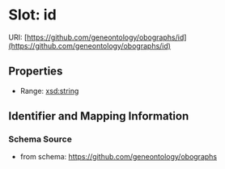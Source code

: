 # Slot: id

URI: [https://github.com/geneontology/obographs/id](https://github.com/geneontology/obographs/id)



<!-- no inheritance hierarchy -->


## Properties

 * Range: [xsd:string](http://www.w3.org/2001/XMLSchema#string)



## Identifier and Mapping Information







### Schema Source


* from schema: https://github.com/geneontology/obographs



